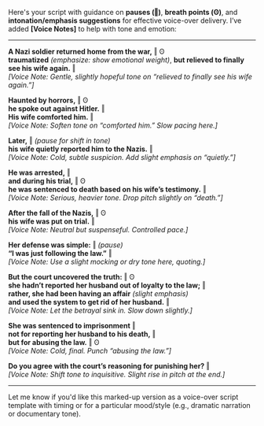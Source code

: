 Here's your script with guidance on **pauses (‖)**, **breath points (ʘ)**, and **intonation/emphasis suggestions** for effective voice-over delivery. I’ve added **[Voice Notes]** to help with tone and emotion:

---

**A Nazi soldier returned home from the war,** ‖ ʘ  
**traumatized** _(emphasize: show emotional weight)_, **but relieved to finally see his wife again.** ‖  
_[Voice Note: Gentle, slightly hopeful tone on “relieved to finally see his wife again.”]_

**Haunted by horrors,** ‖ ʘ  
**he spoke out against Hitler.** ‖  
**His wife comforted him.** ‖  
_[Voice Note: Soften tone on “comforted him.” Slow pacing here.]_

**Later,** ‖ _(pause for shift in tone)_  
**his wife quietly reported him to the Nazis.** ‖  
_[Voice Note: Cold, subtle suspicion. Add slight emphasis on “quietly.”]_

**He was arrested,** ‖  
**and during his trial,** ‖ ʘ  
**he was sentenced to death based on his wife’s testimony.** ‖  
_[Voice Note: Serious, heavier tone. Drop pitch slightly on “death.”]_

**After the fall of the Nazis,** ‖ ʘ  
**his wife was put on trial.** ‖  
_[Voice Note: Neutral but suspenseful. Controlled pace.]_

**Her defense was simple:** ‖ _(pause)_  
**“I was just following the law.”** ‖  
_[Voice Note: Use a slight mocking or dry tone here, quoting.]_

**But the court uncovered the truth:** ‖ ʘ  
**she hadn’t reported her husband out of loyalty to the law;** ‖  
**rather, she had been having an affair** _(slight emphasis)_  
**and used the system to get rid of her husband.** ‖  
_[Voice Note: Let the betrayal sink in. Slow down slightly.]_

**She was sentenced to imprisonment** ‖  
**not for reporting her husband to his death,** ‖  
**but for abusing the law.** ‖ ʘ  
_[Voice Note: Cold, final. Punch “abusing the law.”]_

**Do you agree with the court’s reasoning for punishing her?** ‖  
_[Voice Note: Shift tone to inquisitive. Slight rise in pitch at the end.]_

---

Let me know if you'd like this marked-up version as a voice-over script template with timing or for a particular mood/style (e.g., dramatic narration or documentary tone).